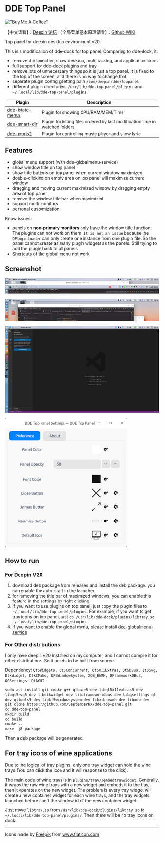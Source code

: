 # DDE Top Panel

[!["Buy Me A Coffee"](https://www.buymeacoffee.com/assets/img/custom_images/orange_img.png)](https://www.buymeacoffee.com/septemberhx)

【中文请看】：[Deepin 论坛](https://bbs.deepin.org/forum.php?mod=viewthread&tid=195128&extra=)
【全局菜单基本原理请看】：[Github WIKI](https://github.com/SeptemberHX/dde-top-panel/wiki/Linux-%E4%B8%8A%E7%9A%84%E5%85%A8%E5%B1%80%E8%8F%9C%E5%8D%95%E5%8E%9F%E7%90%86)

Top panel for deepin desktop environment v20.

This is a modification of dde-dock for top panel. Comparing to dde-dock, it:
* remove the launcher, show desktop, multi tasking, and application icons
* full support for dde-dock plugins and tray
* remove lots of unnecessary things so it is just a top panel. It is fixed to the top of the screen, and there is no way to change that.
* separate plugin config gsetting path `/com/deepin/dde/toppanel`
* different plugin directories: `/usr/lib/dde-top-panel/plugins` and `~/.local/lib/dde-top-panel/plugins`

| Plugin | Description |
| ------ | ------      |
| [dde-istate-menus](https://github.com/SeptemberHX/dde-istate-menus) | Plugin for showing CPU/RAM/MEM/Time |
| [dde-smart-dir](https://github.com/SeptemberHX/dde-smart-dir) | Plugin for listing files ordered by last modification time in watched folders |
| [dde-mpris2](https://github.com/SeptemberHX/dde-mpris2-plugin) | Plugin for controlling music player and show lyric |

## Features

* global menu support (with dde-globalmenu-service)
* show window title on top panel
* show title buttons on top panel when current window maximized
* double-clicking on empty area on top panel will maximize current window
* dragging and moving current maximized window by dragging empty area of top panel
* remove the window title bar when maximized
* support multi monitors
* personal customization

Know issues:
* panels on **non-primary monitors** only have the window title function. The plugins can not work on them. `It is not an issue` because the `QPluginLoader` can only create one instance from one plugin file. So the panel cannot create as many plugin widgets as the panels. Still trying to add the plugin back to all panels
* Shortcuts of the global menu not work

## Screenshot

![](./screenshots/toppanel1.png)
![](./screenshots/toppanel2.png)

![](./screenshots/demo.gif)

![](./screenshots/globalmenu.gif)

<img src="./screenshots/settings.png" width="400px" />

## How to run

### For Deepin V20

1. download deb package from releases and install the deb package. you can enable the auto-start in the launcher
2. for removing the title bar of maximized windows, you can enable this feature in the settings by right clicking
3. If you want to use plugins on top panel, just copy the plugin files to `~/.local/lib/dde-top-panel/plugins`. For example, if you want to get tray icons on top panel, just `cp /usr/lib/dde-dock/plugins/libtray.so ~/.local/lib/dde-top-panel/plugins`
4. If you want to enable the global menu, please install [dde-globalmenu-service](https://github.com/SeptemberHX/dde-globalmenu-service.git)

### For Other distributions

I only have deepin v20 installed on my computer, and I cannot compile it for other distributions. So it needs to be built from source.

Dependency: `Qt5Widgets, Qt5Concurrent, Qt5X11Extras, Qt5DBus, Qt5Svg, DtkWidget, DtkCMake, KF5WindowSystem, XCB_EWMH, DFrameworkDBus, QGSettings, DtkGUI`

```shell
sudo apt install git cmake g++ qtbase5-dev libqt5x11extras5-dev libqt5svg5-dev libdtkwidget-dev libdframeworkdbus-dev libgsettings-qt-dev qttools5-dev libkf5windowsystem-dev libxcb-ewmh-dev libxdo-dev
git clone https://github.com/SeptemberHX/dde-top-panel.git
cd dde-top-panel
mkdir build
cd build
cmake ..
make -j8 package
```
Then a deb package will be generated.

## For tray icons of wine applications

Due to the logical of tray plugins, only one tray widget can hold the wine trays (You can click the icon and it will response to the click).

The main code of wine trays is in `plugins/tray/xembedtraywidget`. Generally, it wraps the raw wine trays with a new widget and embeds it to the tray, then it operates on the new widget. The problem is every tray widget will create a new container widget for each wine trays, and the tray widgets launched before can't the window id of the new container widget.

Just move `libtray.so` from `/usr/lib/dde-dock/plugins/libtray.so` to `~/.local/lib/dde-top-panel/plugins/`. Then there will be no tray icons on dock.

------

<div>Icons made by <a href="https://www.flaticon.com/authors/freepik" title="Freepik">Freepik</a> from <a href="https://www.flaticon.com/" title="Flaticon">www.flaticon.com</a></div>

